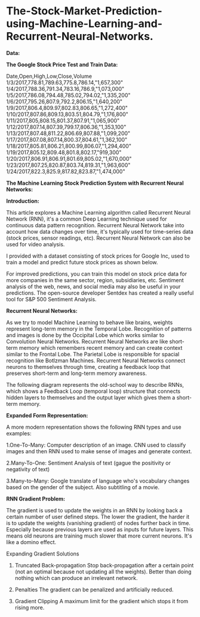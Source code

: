 # The-Stock-Market-Prediction-using-Machine-Learning-and-Recurrent-Neural-Networks.

**Data:**

**The Google Stock Price Test and Train Data:**

Date,Open,High,Low,Close,Volume
1/3/2017,778.81,789.63,775.8,786.14,"1,657,300"
1/4/2017,788.36,791.34,783.16,786.9,"1,073,000"
1/5/2017,786.08,794.48,785.02,794.02,"1,335,200"
1/6/2017,795.26,807.9,792.2,806.15,"1,640,200"
1/9/2017,806.4,809.97,802.83,806.65,"1,272,400"
1/10/2017,807.86,809.13,803.51,804.79,"1,176,800"
1/11/2017,805,808.15,801.37,807.91,"1,065,900"
1/12/2017,807.14,807.39,799.17,806.36,"1,353,100"
1/13/2017,807.48,811.22,806.69,807.88,"1,099,200"
1/17/2017,807.08,807.14,800.37,804.61,"1,362,100"
1/18/2017,805.81,806.21,800.99,806.07,"1,294,400"
1/19/2017,805.12,809.48,801.8,802.17,"919,300"
1/20/2017,806.91,806.91,801.69,805.02,"1,670,000"
1/23/2017,807.25,820.87,803.74,819.31,"1,963,600"
1/24/2017,822.3,825.9,817.82,823.87,"1,474,000"


**The Machine Learning Stock Prediction System with Recurrent Neural Networks:**

**Introduction:**


This article explores a Machine Learning algorithm called Recurrent Neural Network (RNN), it's a common Deep Learning technique used for continuous data pattern recognition. Recurrent Neural Network take into account how data changes over time, it's typically used for time-series data (stock prices, sensor readings, etc). Recurrent Neural Network can also be used for video analysis.


I provided with a dataset consisting of stock prices for Google Inc, used to train a model and predict future stock prices as shown below.



For improved predictions, you can train this model on stock price data for more companies in the same sector, region, subsidiaries, etc. Sentiment analysis of the web, news, and social media may also be useful in your predictions. The open-source developer Sentdex has created a really useful tool for S&P 500 Sentiment Analysis.


**Recurrent Neural Networks:**

As we try to model Machine Learning to behave like brains, weights represent long-term memory in the Temporal Lobe. Recognition of patterns and images is done by the Occipital Lobe which works similar to Convolution Neural Networks. Recurrent Neural Networks are like short-term memory which remembers recent memory and can create context similar to the Frontal Lobe. The Parietal Lobe is responsible for spacial recognition like Botlzman Machines. Recurrent Neural Networks connect neurons to themselves through time, creating a feedback loop that preserves short-term and long-term memory awareness.


The following diagram represents the old-school way to describe RNNs, which shows a Feedback Loop (temporal loop) structure that connects hidden layers to themselves and the output layer which gives them a short-term memory.

**Expanded Form Representation:**

A more modern representation shows the following RNN types and use examples:

1.One-To-Many: Computer description of an image. CNN used to classify images and then RNN used to make sense of images and generate context.

2.Many-To-One: Sentiment Analysis of text (gague the positivity or negativity of text)

3.Many-to-Many: Google translate of language who's vocabulary changes based on the gender of the subject. Also subtitling of a movie.


**RNN Gradient Problem:**

The gradient is used to update the weights in an RNN by looking back a certain number of user defined steps. The lower the gradient, the harder it is to update the weights (vanishing gradient) of nodes further back in time. Especially because previous layers are used as inputs for future layers. This means old neurons are training much slower that more current neurons. It's like a domino effect.



Expanding Gradient Solutions
1. Truncated Back-propagation
Stop back-propagation after a certain point (not an optimal because not updating all the weights). Better than doing nothing which can produce an irrelevant network.

2. Penalties
The gradient can be penalized and artificially reduced.

3. Gradient Clipping
A maximum limit for the gradient which stops it from rising more.
